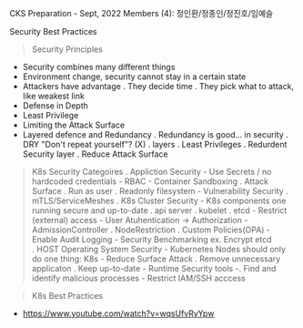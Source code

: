 CKS Preparation - Sept, 2022
Members (4): 정인환/정종인/정진호/임예슬

Security Best Practices

> Security Principles
  - Security combines many different things
  - Environment change, security cannot stay in a certain state
  - Attackers have advantage
    . They decide time
    . They pick what to attack, like weakest link
  - Defense in Depth
  - Least Privilege
  - Limiting the Attack Surface
  - Layered defence and Redundancy
    . Redundancy is good... in security
        . DRY "Don't repeat yourself"? (X)
    . layers
        . Least Privileges
        . Redurdent Security layer
        . Reduce Attack Surface

> K8s Security Categoires
    . Appliction Security
        - Use Secrets / no hardcoded credentials
        - RBAC
        - Container Sandboxing
            . Attack Surface
            . Run as user
            . Readonly filesystem
        - Vulnerability Security
        . mTLS/ServiceMeshes
    . K8s Cluster Security
        - K8s components one running secure and up-to-date
            . api server
            . kubelet
            . etcd
        - Restrict (external) access
        - User Atuhentication -> Authorization
        - AdmissionController
            . NodeRestriction
            . Custom Policies(OPA)
        - Enable Audit Logging
        - Security Benchmarking
            ex. Encrypt etcd            
    . HOST Operating System Security
        - Kubernetes Nodes should only do one thing: K8s
        - Reduce Surface Attack
            . Remove unnecessary applicaton
            . Keep up-to-date
        - Runtime Security tools
        -. Find and identify malicious processes
        - Restrict IAM/SSH acccess
        
> K8s Best Practices
  - https://www.youtube.com/watch?v=wqsUfvRyYpw
